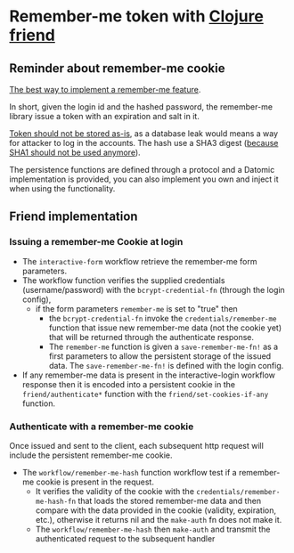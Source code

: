 # Remember-me token with [Clojure friend](https://github.com/cemerick/friend)

## Reminder about remember-me cookie
[The best way to implement a remember-me feature](http://stackoverflow.com/questions/244882/what-is-the-best-way-to-implement-remember-me-for-a-website).

In short, given the login id and the hashed password, the remember-me library issue a token with an expiration and salt in it.

[Token should not be stored as-is](http://stackoverflow.com/questions/549/the-definitive-guide-to-form-based-website-authentication#477579), as a database leak would means a way for attacker to log in the accounts. The hash use a SHA3 digest ([because SHA1 should not be used anymore](https://konklone.com/post/why-google-is-hurrying-the-web-to-kill-sha-1)).

The persistence functions are defined through a protocol and a Datomic implementation is provided, you can also implement you own and inject it when using the functionality.


## Friend implementation

### Issuing a remember-me Cookie at login

* The `interactive-form` workflow retrieve the remember-me form parameters. 
* The workflow function verifies the supplied credentials (username/password) with the `bcrypt-credential-fn` (through the login config), 
	* if the form parameters `remember-me` is set to "true" then 
		* the `bcrypt-credential-fn` invoke the `credentials/remember-me` function that issue new remember-me data (not the cookie yet) that will be returned through the authenticate response. 
		* The `remember-me` function is given a `save-remember-me-fn!` as a first parameters to allow the persistent storage of the issued data. The `save-remember-me-fn!` is defined with the login config. 
* If any remember-me data is present in the interactive-login workflow response then it is encoded into a persistent cookie in the `friend/authenticate*` function with the `friend/set-cookies-if-any` function.

### Authenticate with a remember-me cookie

Once issued and sent to the client, each subsequent http request will include the persistent remember-me cookie.

* The `workflow/remember-me-hash` function workflow test if a remember-me cookie is present in the request.
	* It verifies the validity of the cookie with the `credentials/remember-me-hash-fn` that loads the stored remember-me data and then compare with the data provided in the cookie (validity, expiration, etc.), otherwise it returns nil and the `make-auth` fn does not make it.
	* The `workflow/remember-me-hash` then `make-auth` and transmit the authenticated request to the subsequent handler



